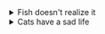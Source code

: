 <details>
<summary>Fish doesn't realize it</summary>
If humans are confined in a cell, they'll obviously try to get out of it or seek the world outside of it. A fish (aquarium fish to be exact) doesn't do anything. It just breathes and moves around. It doesn't have the thinking capability to know it's imprisoned (does it ?) nor do they think there's a world outside.

Meanwhile, dogs, cats & birds gets crazy when they're confined in a cage. They get triggered when they see hoomans walking outside it, making sounds to persuade you to open the cage. They know there's a world outside, cats to chase, dogs to irritate & a vast world to fly around. Freedom has a meaning to them.

Fish doesn't know or realize it.

2020 August 22 (This thought was triggered by seeing a fish aquarium in the background scene on a TV programme).
</details>

<details>
<summary>Cats have a sad life</summary>
Stray cats always come around during lunch times looking for something to eat. They literally beg with their sweet voices, trying to get some sympathy, with the hope that they'll get something to eat. Throughout their life, they need to beg to live. Have they survived in the world till now by beggging ? Has begging turned out to be an innate part of their life ? The next generations will still beg, continuing what their forefathers did. Kittens grow up learning to be good beggars ? It has become intrinsic. That's sad.

2020 August 13 (This thought was triggered by the cat that comes to our house seeking food everyday. It gave 3 cute little kittens last week.)
</details>
